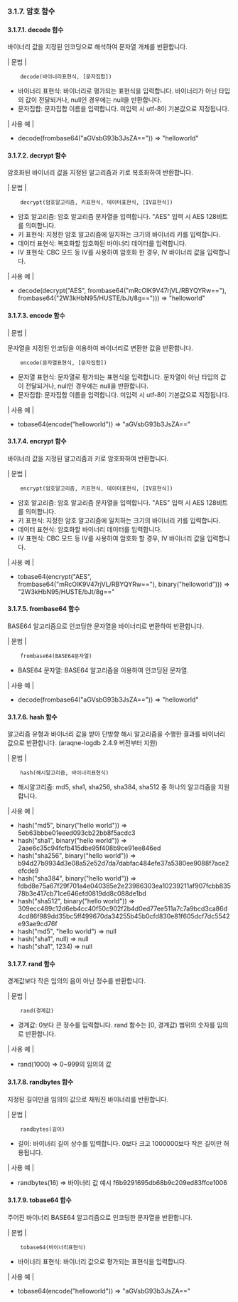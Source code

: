 ### 3.1.7. 암호 함수

#### 3.1.7.1. decode 함수

바이너리 값을 지정된 인코딩으로 해석하여 문자열 개체를 반환합니다.

\| 문법 \|

~~~~
	decode(바이너리표현식, [문자집합])
~~~~

 * 바이너리 표현식: 바이너리로 평가되는 표현식을 입력합니다. 바이너리가 아닌 타입의 값이 전달되거나, null인 경우에는 null을 반환합니다.
 * 문자집합: 문자집합 이름을 입력합니다. 미입력 시 utf-8이 기본값으로 지정됩니다.
 
\| 사용 예 \|

 * decode(frombase64("aGVsbG93b3JsZA==")) => "helloworld"
 
#### 3.1.7.2. decrypt 함수

암호화된 바이너리 값을 지정된 알고리즘과 키로 복호화하여 반환합니다.

\| 문법 \|

~~~~
	decrypt(암호알고리즘, 키표현식, 데이터표현식, [IV표현식])
~~~~

 * 암호 알고리즘: 암호 알고리즘 문자열을 입력합니다. "AES" 입력 시 AES 128비트를 의미합니다.
 * 키 표현식: 지정한 암호 알고리즘에 일치하는 크기의 바이너리 키를 입력합니다.
 * 데이터 표현식: 복호화할 암호화된 바이너리 데이터를 입력합니다.
 * IV 표현식: CBC 모드 등 IV를 사용하여 암호화 한 경우, IV 바이너리 값을 입력합니다.
 
\| 사용 예 \|
 
 * decode(decrypt("AES", frombase64("mRcOlK9V47rjVL/RBYQYRw=="), 
	frombase64("2W3kHbN95/HUSTE/bJt/8g=="))) => "helloworld"
 
#### 3.1.7.3. encode 함수

\| 문법 \|

문자열을 지정된 인코딩을 이용하여 바이너리로 변환한 값을 반환합니다.

~~~~
	encode(문자열표현식, [문자집합])
~~~~
 
 * 문자열 표현식: 문자열로 평가되는 표현식을 입력합니다. 문자열이 아닌 타입의 값이 전달되거나, null인 경우에는 null을 반환합니다.
 * 문자집합: 문자집합 이름을 입력합니다. 미입력 시 utf-8이 기본값으로 지정됩니다.

\| 사용 예 \|

 * tobase64(encode("helloworld")) => "aGVsbG93b3JsZA=="
 
#### 3.1.7.4. encrypt 함수

바이너리 값을 지정된 알고리즘과 키로 암호화하여 반환합니다.

\| 문법 \|

~~~~
	encrypt(암호알고리즘, 키표현식, 데이터표현식, [IV표현식])
~~~~

 * 암호 알고리즘: 암호 알고리즘 문자열을 입력합니다. "AES" 입력 시 AES 128비트를 의미합니다.
 * 키 표현식: 지정한 암호 알고리즘에 일치하는 크기의 바이너리 키를 입력합니다.
 * 데이터 표현식: 암호화할 바이너리 데이터를 입력합니다.
 * IV 표현식: CBC 모드 등 IV를 사용하여 암호화 할 경우, IV 바이너리 값을 입력합니다.

\| 사용 예 \|
 
 * tobase64(encrypt("AES", frombase64("mRcOlK9V47rjVL/RBYQYRw=="), 
		binary("helloworld"))) => "2W3kHbN95/HUSTE/bJt/8g=="

#### 3.1.7.5. frombase64 함수

BASE64 알고리즘으로 인코딩한 문자열을 바이너리로 변환하여 반환합니다.

\| 문법 \|

~~~~
	frombase64(BASE64문자열)
~~~~

 * BASE64 문자열: BASE64 알고리즘을 이용하여 인코딩된 문자열.
 
\| 사용 예 \|

 * decode(frombase64("aGVsbG93b3JsZA==")) => "helloworld"

#### 3.1.7.6. hash 함수

알고리즘 유형과 바이너리 값을 받아 단방향 해시 알고리즘을 수행한 결과를 바이너리 값으로 반환합니다.  (araqne-logdb 2.4.9 버전부터 지원)

\| 문법 \|

~~~~
	hash(해시알고리즘, 바이너리표현식)
~~~~

 * 해시알고리즘: md5, sha1, sha256, sha384, sha512 중 하나의 알고리즘을 지원합니다.

\| 사용 예 \|

 * hash("md5", binary("hello world")) => 
	5eb63bbbe01eeed093cb22bb8f5acdc3
 * hash("sha1", binary("hello world")) => 
	2aae6c35c94fcfb415dbe95f408b9ce91ee846ed
 * hash("sha256", binary("hello world")) => 
	b94d27b9934d3e08a52e52d7da7dabfac484efe37a5380ee9088f7ace2efcde9
 * hash("sha384", binary("hello world")) => 
	fdbd8e75a67f29f701a4e040385e2e23986303ea10239211af907fcbb83578b3e417cb71ce646efd0819dd8c088de1bd
 * hash("sha512", binary("hello world")) => 
	309ecc489c12d6eb4cc40f50c902f2b4d0ed77ee511a7c7a9bcd3ca86d4cd86f989dd35bc5ff499670da34255b45b0cfd830e81f605dcf7dc5542e93ae9cd76f
 * hash("md5", "hello world") => null
 * hash("sha1", null) => null
 * hash("sha1", 1234) => null

#### 3.1.7.7. rand 함수

경계값보다 작은 임의의 음이 아닌 정수를 반환합니다.

\| 문법 \|

~~~~
	rand(경계값)
~~~~

 * 경계값: 0보다 큰 정수를 입력합니다. rand 함수는 [0, 경계값) 범위의 숫자를 임의로 반환합니다.

\| 사용 예 \|
 
 * rand(1000) => 0~999의 임의의 값
 
#### 3.1.7.8. randbytes 함수

지정된 길이만큼 임의의 값으로 채워진 바이너리를 반환합니다.

\| 문법 \|

~~~~
	randbytes(길이)
~~~~
 
 * 길이: 바이너리 길이 상수를 입력합니다. 0보다 크고 1000000보다 작은 길이만 허용됩니다. 

\| 사용 예 \|
 
 * randbytes(16) => 바이너리 값 예시 f6b9291695db68b9c209ed83ffce1006

#### 3.1.7.9. tobase64 함수

주어진 바이너리 BASE64 알고리즘으로 인코딩한 문자열을 반환합니다.

\| 문법 \|

~~~~
	tobase64(바이너리표현식)
~~~~
 
 * 바이너리 표현식: 바이너리 값으로 평가되는 표현식을 입력합니다.
 
\| 사용 예 \|

 * tobase64(encode("helloworld")) => "aGVsbG93b3JsZA=="
